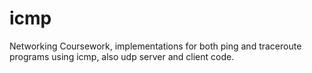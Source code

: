 icmp
====

Networking Coursework, implementations for both ping and traceroute programs using icmp, also udp server and client code.
